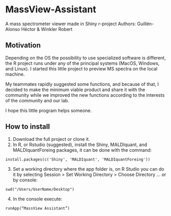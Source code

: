 # MassView-Assistant
A mass spectrometer viewer made in Shiny r-project
Authors: Guillén-Alonso Héctor & Winkler Robert


## Motivation
Depending on the OS the possibility to use specialized software is different, the R project runs under any of the principal systems (MacOS, Windows, and Linux). I started this little project to preview MS spectra on the local machine. 

My teammates rapidly suggested some functions, and because of that, I decided to make the minimum viable product and share it with the community while we improved the new functions according to the interests of the community and our lab. 

I hope this little program helps someone.

## How to install
1. Download the full project or clone it.
2. In R, or Rstudio (suggested), install the Shiny, MALDIquant, and MALDIquantForeing packages, it can be done with the command:
```
install.packages(c('Shiny', 'MALDIquant', 'MALDIquantForeing'))
```
3. Set a working directory where the app folder is, on R Studio you can do it by selecting Session > Set Working Directory > Choose Directory ... or by console:
```
swd("/Users/UserName/Desktop")
```
4. In the console execute:
```
runApp(“MassView Assistant”)
```
